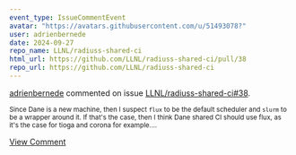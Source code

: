 ```yaml
---
event_type: IssueCommentEvent
avatar: "https://avatars.githubusercontent.com/u/51493078?"
user: adrienbernede
date: 2024-09-27
repo_name: LLNL/radiuss-shared-ci
html_url: https://github.com/LLNL/radiuss-shared-ci/pull/38
repo_url: https://github.com/LLNL/radiuss-shared-ci
---
```


<a href='https://github.com/adrienbernede' target='_blank'>adrienbernede</a> commented on issue <a href='https://github.com/LLNL/radiuss-shared-ci/pull/38' target='_blank'>LLNL/radiuss-shared-ci#38</a>.

<small>Since Dane is a new machine, then I suspect `flux` to be the default scheduler and `slurm` to be a wrapper around it. If that's the case, then I think Dane shared CI should use flux, as it's the case for tioga and corona for example....</small>

<a href='https://github.com/LLNL/radiuss-shared-ci/pull/38' target='_blank'>View Comment</a>